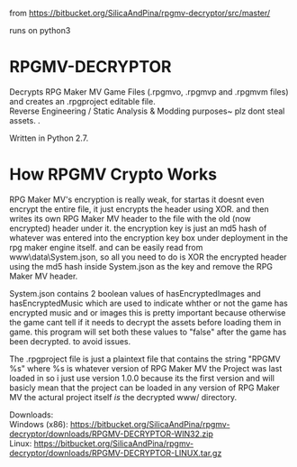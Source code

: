 from https://bitbucket.org/SilicaAndPina/rpgmv-decryptor/src/master/

runs on python3

# RPGMV-DECRYPTOR            
Decrypts RPG Maker MV Game Files (.rpgmvo, .rpgmvp and .rpgmvm files)         
and creates an .rpgproject editable file.        
Reverse Engineering / Static Analysis & Modding purposes~ plz dont steal assets. .           

Written in Python 2.7.

# How RPGMV Crypto Works
RPG Maker MV's encryption is really weak, for startas it doesnt even encrypt the entire file, it just encrypts the header using XOR. and then writes its own RPG Maker MV header to the file with the old (now encrypted) header under it.
the encryption key is just an md5 hash of whatever was entered into the encryption key box under deployment in the rpg maker engine itself. and can be easily read from www\data\System.json, so all you need to do is
XOR the encrypted header using the md5 hash inside System.json as the key and remove the RPG Maker MV header. 

System.json contains 2 boolean values of
hasEncryptedImages and hasEncryptedMusic
which are used to indicate whther or not the game has encrypted music and or images
this is pretty important because otherwise the game cant tell if it needs to decrypt the assets before loading them in game.
this program will set both these values to "false" after the game has been decrypted. to avoid issues.

The .rpgproject file is just a plaintext file that contains the string "RPGMV %s" where %s is whatever version of RPG Maker MV the Project was last loaded in so i just use version 1.0.0 because its the first version and will basicly mean that the project can be loaded in any version of RPG Maker MV the actural project itself *is* the decrypted www/ directory.
  
Downloads:   
Windows (x86): https://bitbucket.org/SilicaAndPina/rpgmv-decryptor/downloads/RPGMV-DECRYPTOR-WIN32.zip  
Linux: https://bitbucket.org/SilicaAndPina/rpgmv-decryptor/downloads/RPGMV-DECRYPTOR-LINUX.tar.gz  
